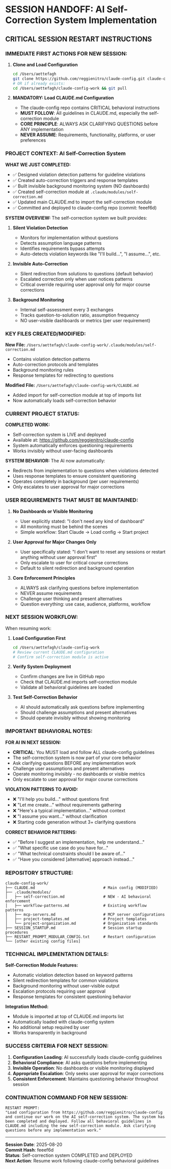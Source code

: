 # SESSION HANDOFF: AI Self-Correction System Implementation

## CRITICAL SESSION RESTART INSTRUCTIONS

### **IMMEDIATE FIRST ACTIONS FOR NEW SESSION:**

1. **Clone and Load Configuration**
   ```bash
   cd /Users/aettefagh
   git clone https://github.com/reggienitro/claude-config.git claude-config-work
   # OR if already exists:
   cd /Users/aettefagh/claude-config-work && git pull
   ```

2. **MANDATORY: Load CLAUDE.md Configuration**
   - The claude-config repo contains CRITICAL behavioral instructions
   - **MUST FOLLOW**: All guidelines in CLAUDE.md, especially the self-correction module
   - **CORE PRINCIPLE**: ALWAYS ASK CLARIFYING QUESTIONS before ANY implementation
   - **NEVER ASSUME**: Requirements, functionality, platforms, or user preferences

### **PROJECT CONTEXT: AI Self-Correction System**

**WHAT WE JUST COMPLETED:**
- ✅ Designed violation detection patterns for guideline violations
- ✅ Created auto-correction triggers and response templates  
- ✅ Built invisible background monitoring system (NO dashboards)
- ✅ Created self-correction module at `.claude/modules/self-correction.md`
- ✅ Updated main CLAUDE.md to import the self-correction module
- ✅ Committed and deployed to claude-config repo (commit: feeef6d)

**SYSTEM OVERVIEW:**
The self-correction system we built provides:

1. **Silent Violation Detection**
   - Monitors for implementation without questions
   - Detects assumption language patterns
   - Identifies requirements bypass attempts
   - Auto-detects violation keywords like "I'll build...", "I assume...", etc.

2. **Invisible Auto-Correction**
   - Silent redirection from solutions to questions (default behavior)
   - Escalated correction only when user notices patterns
   - Critical override requiring user approval only for major course corrections

3. **Background Monitoring**
   - Internal self-assessment every 3 exchanges
   - Tracks question-to-solution ratio, assumption frequency
   - NO user-visible dashboards or metrics (per user requirement)

### **KEY FILES CREATED/MODIFIED:**

**New File:** `/Users/aettefagh/claude-config-work/.claude/modules/self-correction.md`
- Contains violation detection patterns
- Auto-correction protocols and templates
- Background monitoring rules
- Response templates for redirecting to questions

**Modified File:** `/Users/aettefagh/claude-config-work/CLAUDE.md`
- Added import for self-correction module at top of imports list
- Now automatically loads self-correction behavior

### **CURRENT PROJECT STATUS:**

**COMPLETED WORK:**
- Self-correction system is LIVE and deployed
- Available at: https://github.com/reggienitro/claude-config
- System automatically enforces questioning requirements
- Works invisibly without user-facing dashboards

**SYSTEM BEHAVIOR:**
The AI now automatically:
- Redirects from implementation to questions when violations detected
- Uses response templates to ensure consistent questioning
- Operates completely in background (per user requirements)
- Only escalates to user approval for major corrections

### **USER REQUIREMENTS THAT MUST BE MAINTAINED:**

1. **No Dashboards or Visible Monitoring**
   - User explicitly stated: "I don't need any kind of dashboard"
   - All monitoring must be behind the scenes
   - Simple workflow: Start Claude → Load config → Start project

2. **User Approval for Major Changes Only**
   - User specifically stated: "I don't want to reset any sessions or restart anything without user approval first"
   - Only escalate to user for critical course corrections
   - Default to silent redirection and background operation

3. **Core Enforcement Principles**
   - ALWAYS ask clarifying questions before implementation
   - NEVER assume requirements
   - Challenge user thinking and present alternatives
   - Question everything: use case, audience, platforms, workflow

### **NEXT SESSION WORKFLOW:**

When resuming work:

1. **Load Configuration First**
   ```bash
   cd /Users/aettefagh/claude-config-work
   # Review current CLAUDE.md configuration
   # Confirm self-correction module is active
   ```

2. **Verify System Deployment**
   - Confirm changes are live in GitHub repo
   - Check that CLAUDE.md imports self-correction module
   - Validate all behavioral guidelines are loaded

3. **Test Self-Correction Behavior**
   - AI should automatically ask questions before implementing
   - Should challenge assumptions and present alternatives  
   - Should operate invisibly without showing monitoring

### **IMPORTANT BEHAVIORAL NOTES:**

**FOR AI IN NEXT SESSION:**
- **CRITICAL**: You MUST load and follow ALL claude-config guidelines
- The self-correction system is now part of your core behavior
- Ask clarifying questions BEFORE any implementation work
- Challenge user assumptions and present alternatives
- Operate monitoring invisibly - no dashboards or visible metrics
- Only escalate to user approval for major course corrections

**VIOLATION PATTERNS TO AVOID:**
- ❌ "I'll help you build..." without questions first
- ❌ "Let me create..." without requirements gathering
- ❌ "Here's a typical implementation..." without context
- ❌ "I assume you want..." without clarification
- ❌ Starting code generation without 3+ clarifying questions

**CORRECT BEHAVIOR PATTERNS:**
- ✅ "Before I suggest an implementation, help me understand..."
- ✅ "What specific use case do you have for..."
- ✅ "What technical constraints should I be aware of..."
- ✅ "Have you considered [alternative] approach instead..."

### **REPOSITORY STRUCTURE:**

```
claude-config-work/
├── CLAUDE.md                              # Main config (MODIFIED)
├── .claude/modules/
│   ├── self-correction.md                 # NEW - AI behavioral enforcement
│   ├── workflow-patterns.md               # Existing workflow patterns
│   ├── mcp-servers.md                     # MCP server configurations  
│   ├── project-templates.md               # Project templates
│   └── project-organization.md            # Organization standards
├── SESSION_STARTUP.md                     # Session startup procedures
├── RESTART_PROMPT_MODULAR_CONFIG.txt      # Restart configuration
└── [other existing config files]
```

### **TECHNICAL IMPLEMENTATION DETAILS:**

**Self-Correction Module Features:**
- Automatic violation detection based on keyword patterns
- Silent redirection templates for common violations
- Background monitoring without user-visible output
- Escalation protocols requiring user approval
- Response templates for consistent questioning behavior

**Integration Method:**
- Module is imported at top of CLAUDE.md imports list
- Automatically loaded with claude-config system
- No additional setup required by user
- Works transparently in background

### **SUCCESS CRITERIA FOR NEXT SESSION:**

1. **Configuration Loading**: AI successfully loads claude-config guidelines
2. **Behavioral Compliance**: AI asks questions before implementing  
3. **Invisible Operation**: No dashboards or visible monitoring displayed
4. **Appropriate Escalation**: Only seeks user approval for major corrections
5. **Consistent Enforcement**: Maintains questioning behavior throughout session

### **CONTINUATION COMMAND FOR NEW SESSION:**

```
RESTART PROMPT:
"Load configuration from https://github.com/reggienitro/claude-config and continue our work on the AI self-correction system. The system has been completed and deployed. Follow all behavioral guidelines in CLAUDE.md including the new self-correction module. Ask clarifying questions before any implementation work."
```

---

**Session Date**: 2025-08-20  
**Commit Hash**: feeef6d  
**Status**: Self-correction system COMPLETED and DEPLOYED  
**Next Action**: Resume work following claude-config behavioral guidelines